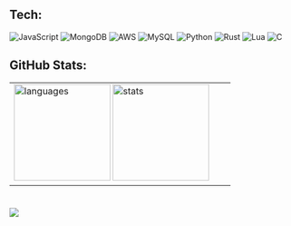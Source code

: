 ## Tech:
![JavaScript](https://img.shields.io/badge/javascript-%23323330.svg?style=for-the-badge&logo=javascript&logoColor=%23F7DF1E)
![MongoDB](https://img.shields.io/badge/MongoDB-%234ea94b.svg?style=for-the-badge&logo=mongodb&logoColor=white)
![AWS](https://img.shields.io/badge/AWS-%23FF9900.svg?style=for-the-badge&logo=amazon-aws&logoColor=white)
![MySQL](https://img.shields.io/badge/MySQL-005C84?style=for-the-badge&logo=mysql&logoColor=white)
![Python](https://img.shields.io/badge/python-3670A0?style=for-the-badge&logo=python&logoColor=ffdd54)
![Rust](https://img.shields.io/badge/Rust-%23000000.svg?e&logo=rust&style=for-the-badge&logoColor=white)
![Lua](https://img.shields.io/badge/Lua-2C2D72?style=for-the-badge&logo=lua&logoColor=white)
![C](https://img.shields.io/badge/C-00599C?style=for-the-badge&logo=c&logoColor=white)

## GitHub Stats:
<center>
    <table>
        <tr>
            <td>
                <img src="https://github-readme-stats.vercel.app/api/top-langs?username=0jc1&bg_color=90,FFFFFF0F,FFFFFF08&layout=compact&langs_count=6&hide_border=true"
                    height="170" alt="languages">
                <img src="https://github-readme-stats.vercel.app/api?username=0jc1&bg_color=90,FFFFFF0F,FFFFFF08&show_icons=true&hide_border=true"
                    height="170" alt="stats"><img width="30">
            </td>
        </tr>
    </table>
</center>


#
![](https://komarev.com/ghpvc/?username=0jc1&color=ff69b4)
<!---
jcook0/jcook0 is a ✨ special✨ repository because its `README.md` (this file) appears on your GitHub profile.
You can click the Preview link to take a look at your changes.
---->
